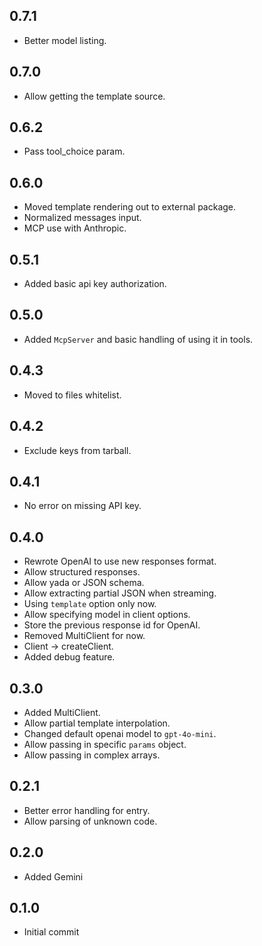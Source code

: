 ## 0.7.1

- Better model listing.

## 0.7.0

- Allow getting the template source.

## 0.6.2

- Pass tool_choice param.

## 0.6.0

- Moved template rendering out to external package.
- Normalized messages input.
- MCP use with Anthropic.

## 0.5.1

- Added basic api key authorization.

## 0.5.0

- Added `McpServer` and basic handling of using it in tools.

## 0.4.3

- Moved to files whitelist.

## 0.4.2

- Exclude keys from tarball.

## 0.4.1

- No error on missing API key.

## 0.4.0

- Rewrote OpenAI to use new responses format.
- Allow structured responses.
- Allow yada or JSON schema.
- Allow extracting partial JSON when streaming.
- Using `template` option only now.
- Allow specifying model in client options.
- Store the previous response id for OpenAI.
- Removed MultiClient for now.
- Client -> createClient.
- Added debug feature.

## 0.3.0

- Added MultiClient.
- Allow partial template interpolation.
- Changed default openai model to `gpt-4o-mini`.
- Allow passing in specific `params` object.
- Allow passing in complex arrays.

## 0.2.1

- Better error handling for entry.
- Allow parsing of unknown code.

## 0.2.0

- Added Gemini

## 0.1.0

- Initial commit
